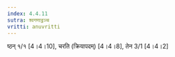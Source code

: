 ```yaml
---
index: 4.4.11
sutra: श्वगणाट्ठञ्च
vritti: anuvritti
---
```


ष्ठन्  १/१ [4।4।10], चरति  (क्रियापदम्) [4।4।8], तेन 3/1 [4।4।2]